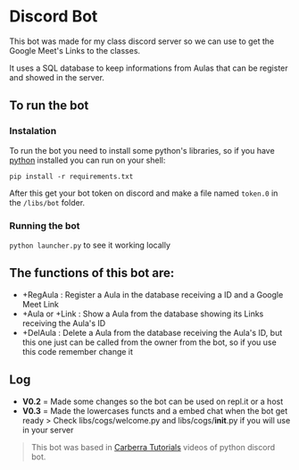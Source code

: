 #  Discord Bot

This bot was made for my class discord server so we can use to get the Google Meet's Links to the classes.

It uses a SQL database to keep informations from Aulas that can be register and showed in the server.

## To run the bot
### Instalation
To run the bot you need to install some python's libraries, so if you have [python](https://www.python.org/downloads/) installed you can run on your shell:

```pip install -r requirements.txt```

After this get your bot token on discord and make a file named ```token.0``` in the ```/libs/bot``` folder.
### Running the bot
```python launcher.py``` to see it working locally

## The functions of this bot are:
* +RegAula : Register a Aula in the database receiving a ID and a Google Meet Link
* +Aula or +Link : Show a Aula from the database showing its Links receiving the Aula's ID
* +DelAula : Delete a Aula from the database receiving the Aula's ID, but this one just can be called from the owner from the bot, so if you use this code remember change it


## Log
* **V0.2** = Made some changes so the bot can be used on repl.it or a host
* **V0.3** = Made the lowercases functs and a embed chat when the bot get ready > Check libs/cogs/welcome.py and libs/cogs/__init__.py if you will use in your server







>This bot was based in [Carberra Tutorials](https://www.youtube.com/channel/UC13cYu7lec-oOcqQf5L-brg) videos of python discord bot.